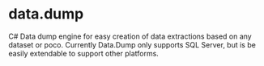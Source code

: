 # data.dump
C# Data dump engine for easy creation of data extractions based on any dataset or poco. Currently Data.Dump only supports SQL Server, but is be easily extendable to support other platforms. 
